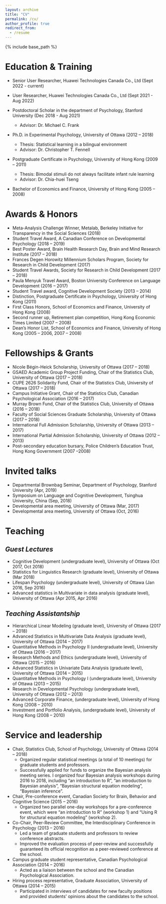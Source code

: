 ```yaml
---
layout: archive
title: "CV"
permalink: /cv/
author_profile: true
redirect_from:
  - /resume
---
```


{% include base_path %}

Education & Training
======
* Senior User Researcher, Huawei Technologies Canada Co., Ltd (Sept 2022 - current)

* User Researcher, Huawei Technologies Canada Co., Ltd (Sept 2021 - Aug 2022)

* Postdoctoral Scholar in the department of Psychology, Stanford University (Dec 2018 - Aug 2021)
    * Advisor: Dr. Michael C. Frank

* Ph.D. in Experimental Psychology, University of Ottawa (2012 – 2018)
    * Thesis: Statistical learning in a bilingual environment
    * Advisor: Dr. Christopher T. Fennell

* Postgraduate Certificate in Psychology, University of Hong Kong (2009 – 2011)
    * Thesis: Bimodal stimuli do not always facilitate infant rule learning
    * Advisor: Dr. Chia-huei Tseng

* Bachelor of Economics and Finance, University of Hong Kong (2005 – 2008)

Awards & Honors
======
* Meta-Analysis Challenge Winner, Metalab, Berkeley Initiative for Transparency in the Social Sciences (2018)
* Student Travel Award, A Canadian Conference on Developmental Psychology (2018 – 2019)
* Best Poster Award, Brain Health Research Day, Brain and Mind Research Institute (2017 – 2018) 
* Frances Degen Horowitz Millennium Scholars Program, Society for Research in Child Development (2017)
* Student Travel Awards, Society for Research in Child Development (2017 – 2018)
* Paula Menyuk Travel Award, Boston University Conference on Language Development (2016 – 2017)
* Student Travel award, Cognitive Development Society (2013 – 2014)
* Distinction, Postgraduate Certificate in Psychology, University of Hong Kong (2011)
* First Class Honors, School of Economics and Finance, University of Hong Kong (2008)
* Second runner up, Retirement plan competition, Hong Kong Economic Times Limited (2007 – 2008)
* Dean’s Honor List, School of Economics and Finance, University of Hong Kong (2005 – 2006, 2007 – 2008)

  
Fellowships & Grants
======
* Nicole Bégin-Heick Scholarship, University of Ottawa (2017 – 2018)
* GSAED Academic Group Project Funding, Chair of the Statistics Club, University of Ottawa (2017 – 2018)
* CUPE 2626 Solidarity Fund, Chair of the Statistics Club, University of Ottawa (2017 – 2018)
* Campus Initiative Grant, Chair of the Statistics Club, Canadian Psychological Association (2016 – 2017)
* Murray Brown Fund, Chair of the Statistics Club, University of Ottawa (2016 – 2018)
* Faculty of Social Sciences Graduate Scholarship, University of Ottawa (2017 – 2018)
* International Full Admission Scholarship, University of Ottawa (2013 – 2017) 
* International Partial Admission Scholarship, University of Ottawa (2012 – 2013) 
* Post-secondary education bursary, Police Children’s Education Trust, Hong Kong Government (2007 –2008)

Invited talks
======
* Departmental Brownbag Seminar, Department of Psychology, Stanford University (Apr, 2019)
* Symposium on Language and Cognitive Development, Tsinghua University, China (Sep, 2018)
* Developmental area meeting, University of Ottawa (Mar, 2017)
* Developmental area meeting, University of Ottawa (Oct, 2016)


Teaching
======
  _Guest Lectures_
  -
  * Cognitive Development (undergraduate level), University of Ottawa (Oct 2017, Oct 2018)
  * Statistics for Linguistics Research (graduate level), University of Ottawa (Mar 2018)
  * Lifespan Psychology (undergraduate level), University of Ottawa (Jan 2016, Sep 2016)
  * Advanced statistics in Multivariate in data analysis (graduate level), University of Ottawa (Apr 2015, Apr 2016)
  
  _Teaching Assistantship_
  -
  * Hierarchical Linear Modeling (graduate level), University of Ottawa (2017 – 2018)
  * Advanced Statistics in Multivariate Data Analysis (graduate level), University of Ottawa (2014 – 2017)
  * Quantitative Methods in Psychology II (undergraduate level), University of Ottawa (2016 – 2017)    
  * Research Methods and Ethics (undergraduate level), University of Ottawa (2015 – 2016)    
  * Advanced Statistics in Univariate Data Analysis (graduate level), University of Ottawa (2014 – 2015)    
  * Quantitative Methods in Psychology I (undergraduate level), University of Ottawa (2013 – 2015)
  * Research in Developmental Psychology (undergraduate level), University of Ottawa (2012 – 2013)    
  * Advanced Corporate Finance, (undergraduate level), University of Hong Kong (2008 – 2010)        
  * Investment and Portfolio Analysis, (undergraduate level), University of Hong Kong (2008 – 2010)

  
Service and leadership
======
* Chair, Statistics Club, School of Psychology, University of Ottawa (2014 – 2018)
    * Organized regular statistical meetings (a total of 10 meetings) for graduate students and professors. 
    * Successfully applied for funds to organize the Bayesian analysis meeting series. I organized four Bayesian analysis workshops during 2016 to 2018, including “an introduction to R”, “an introduction to Bayesian analysis”, “Bayesian structural equation modeling”, “Bayesian inference”. 
* Chair, Pre-conference event, Canadian Society for Brain, Behavior and Cognitive Science (2015 – 2016)
    * Organized two parallel one-day workshops for a pre-conference event, which were “an introduction to R” (workshop 1) and “Using R for structural equation modeling” (workshop 2).
* Co-Chair, Peer-Review Committee, the Interdisciplinary Conference in Psychology (2013 – 2016)
    * Led a team of graduate students and professors to review conference abstracts.
    * Improved the evaluation process of peer-review and successfully guaranteed its official recognition as a peer-reviewed conference at the school.
* Campus graduate student representative, Canadian Psychological Association (2014 – 2016)
    * Acted as a liaison between the school and the Canadian Psychological Association.    
* Hiring process representative, Graduate Association, University of Ottawa (2014 – 2015) 
    * Participated in interviews of candidates for new faculty positions and provided students’ opinions about the candidates to the school.


